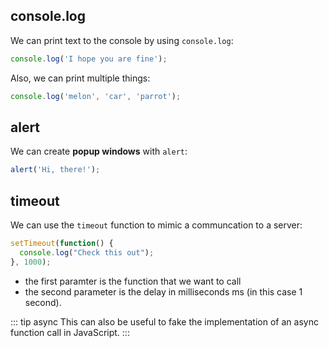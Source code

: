 ## console.log

We can print text to the console by using `console.log`:

``` js
console.log('I hope you are fine');
```

Also, we can print multiple things:

``` js
console.log('melon', 'car', 'parrot');
```

## alert

We can create **popup windows** with `alert`:

``` js
alert('Hi, there!');
```

## timeout

We can use the `timeout` function to mimic a communcation to a server:

``` js
setTimeout(function() {
  console.log("Check this out");
}, 1000);
```

- the first paramter is the function that we want to call
- the second parameter is the delay in milliseconds ms (in this case 1 second).

::: tip async
This can also be useful to fake the implementation of an async function call in JavaScript.
:::



